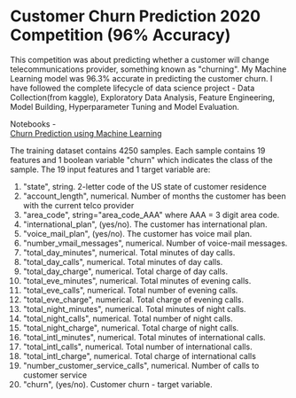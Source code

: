 # Customer Churn Prediction 2020 Competition (96% Accuracy)
This competition was about predicting whether a customer will change telecommunications provider, something known as "churning". My Machine Learning model was 96.3% accurate in predicting the customer churn. I have followed the complete lifecycle of data science project - Data Collection(from kaggle), Exploratory Data Analysis, Feature Engineering, Model Building, Hyperparameter Tuning and Model Evaluation.

Notebooks - <br>
<a href='https://bit.ly/2LSJVy1' target='blank'>Churn Prediction using Machine Learning</a>

The training dataset contains 4250 samples. Each sample contains 19 features and 1 boolean variable "churn" which indicates the class of the sample. The 19 input features and 1 target variable are:

1) "state", string. 2-letter code of the US state of customer residence <br>
2) "account_length", numerical. Number of months the customer has been with the current telco provider <br>
3) "area_code", string="area_code_AAA" where AAA = 3 digit area code.<br>
4) "international_plan", (yes/no). The customer has international plan.<br>
5) "voice_mail_plan", (yes/no). The customer has voice mail plan.<br>
6) "number_vmail_messages", numerical. Number of voice-mail messages.<br>
7) "total_day_minutes", numerical. Total minutes of day calls.<br>
8) "total_day_calls", numerical. Total minutes of day calls.<br>
9) "total_day_charge", numerical. Total charge of day calls.<br>
10) "total_eve_minutes", numerical. Total minutes of evening calls.<br>
11) "total_eve_calls", numerical. Total number of evening calls.<br>
12) "total_eve_charge", numerical. Total charge of evening calls.<br>
13) "total_night_minutes", numerical. Total minutes of night calls.<br>
14) "total_night_calls", numerical. Total number of night calls.<br>
15) "total_night_charge", numerical. Total charge of night calls.<br>
16) "total_intl_minutes", numerical. Total minutes of international calls.<br>
17) "total_intl_calls", numerical. Total number of international calls.<br>
18) "total_intl_charge", numerical. Total charge of international calls<br>
19) "number_customer_service_calls", numerical. Number of calls to customer service<br>
20) "churn", (yes/no). Customer churn - target variable.
